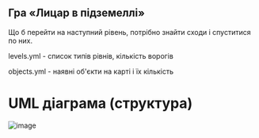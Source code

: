 ## Гра «Лицар в підземеллі»
Що б перейти на наступний рівень, потрібно знайти сходи і спуститися по них.

levels.yml - список типів рівнів, кількість ворогів

objects.yml - наявні об'єкти на карті і їх кількість

# UML діаграма (структура)
![image](https://user-images.githubusercontent.com/43314418/132138257-d99bcc56-c979-4b7b-97dd-e405ea0551f3.png)

